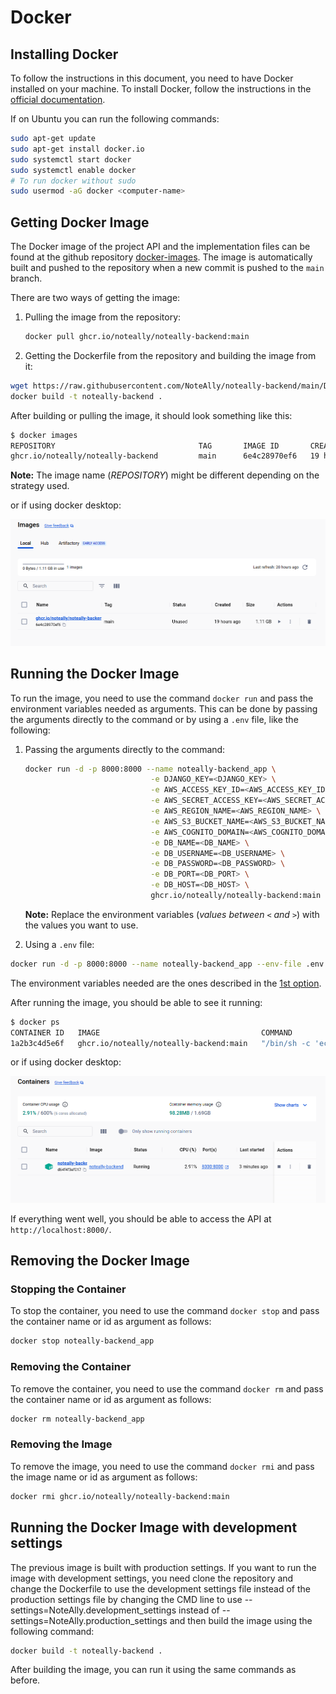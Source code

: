 # Docker

## Installing Docker

To follow the instructions in this document, you need to have Docker installed on your machine. To install Docker, follow the instructions in the [official documentation](https://docs.docker.com/get-docker/).

If on Ubuntu you can run the following commands:

```bash
sudo apt-get update
sudo apt-get install docker.io
sudo systemctl start docker
sudo systemctl enable docker
# To run docker without sudo
sudo usermod -aG docker <computer-name>
```

## Getting Docker Image

The Docker image of the project API and the implementation files can be found at the github repository [docker-images](https://github.com/NoteAlly/noteally-backend). The image is automatically built and pushed to the repository when a new commit is pushed to the `main` branch.

There are two ways of getting the image:

1. Pulling the image from the repository:

    ```bash
    docker pull ghcr.io/noteally/noteally-backend:main
    ```

2. Getting the Dockerfile from the repository and building the image from it:

```bash
wget https://raw.githubusercontent.com/NoteAlly/noteally-backend/main/Dockerfile
docker build -t noteally-backend .
```

After building or pulling the image, it should look something like this:

```bash
$ docker images
REPOSITORY                                TAG       IMAGE ID       CREATED         SIZE
ghcr.io/noteally/noteally-backend         main      6e4c28970ef6   19 hours ago   1.11GB
```

**Note:** The image name (*REPOSITORY*) might be different depending on the strategy used.

or if using docker desktop:

![docker-desktop-build](/img/docker-desktop-build.png)

## Running the Docker Image

To run the image, you need to use the command `docker run` and pass the environment variables needed as arguments. This can be done by passing the arguments directly to the command or by using a `.env` file, like the following:

1. Passing the arguments directly to the command:

    ```bash
    docker run -d -p 8000:8000 --name noteally-backend_app \
                                -e DJANGO_KEY=<DJANGO_KEY> \
                                -e AWS_ACCESS_KEY_ID=<AWS_ACCESS_KEY_ID> \
                                -e AWS_SECRET_ACCESS_KEY=<AWS_SECRET_ACCESS_KEY> \
                                -e AWS_REGION_NAME=<AWS_REGION_NAME> \
                                -e AWS_S3_BUCKET_NAME=<AWS_S3_BUCKET_NAME> \
                                -e AWS_COGNITO_DOMAIN=<AWS_COGNITO_DOMAIN> \
                                -e DB_NAME=<DB_NAME> \
                                -e DB_USERNAME=<DB_USERNAME> \
                                -e DB_PASSWORD=<DB_PASSWORD> \
                                -e DB_PORT=<DB_PORT> \
                                -e DB_HOST=<DB_HOST> \
                                ghcr.io/noteally/noteally-backend:main
    ```

    **Note:** Replace the environment variables (*values between `<` and `>`*) with the values you want to use.

2. Using a `.env` file:

```bash
docker run -d -p 8000:8000 --name noteally-backend_app --env-file .env ghcr.io/noteally/noteally-backend:main
```

The environment variables needed are the ones described in the [1st option](#running-the-docker-image).

After running the image, you should be able to see it running:

```bash
$ docker ps
CONTAINER ID   IMAGE                                    COMMAND                  CREATED          STATUS          PORTS                     NAMES
1a2b3c4d5e6f   ghcr.io/noteally/noteally-backend:main   "/bin/sh -c 'echo \"D…"  2 minutes ago    Up 2 minutes    0.0.0.0:8000->8000/tcp    noteally-backend_app
```

or if using docker desktop:

![docker-desktop-run](/img/docker-desktop-run.png)

If everything went well, you should be able to access the API at `http://localhost:8000/`.

## Removing the Docker Image

### Stopping the Container

To stop the container, you need to use the command `docker stop` and pass the container name or id as argument as follows:

```bash
docker stop noteally-backend_app
```

### Removing the Container

To remove the container, you need to use the command `docker rm` and pass the container name or id as argument as follows:

```bash
docker rm noteally-backend_app
```

### Removing the Image

To remove the image, you need to use the command `docker rmi` and pass the image name or id as argument as follows:

```bash
docker rmi ghcr.io/noteally/noteally-backend:main
```

## Running the Docker Image with development settings

The previous image is built with production settings.
If you want to run the image with development settings, you need clone the repository and change the Dockerfile to use the development settings file instead of the production settings file by changing the CMD line to use --settings=NoteAlly.development_settings instead of --settings=NoteAlly.production_settings and then build the image using the following command:

```bash
docker build -t noteally-backend .
```

After building the image, you can run it using the same commands as before.
